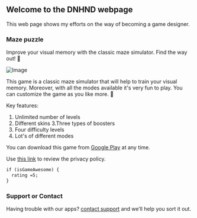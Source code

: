 ## Welcome to the DNHND webpage

This web page shows my efforts on the way of becoming a game designer.

### Maze puzzle

Improve your visual memory with the classic maze simulator. Find the way out! 🎯

![Image](dnhnd.github.io/maze/E7Cn9DevEAts_1024_500.png)

This game is a classic maze simulator that will help to train your visual memory. Moreover, with all the modes available it's very fun to play. You can customize the game as you like more. 🚀

Key features:
1. Unlimited number of levels
2. Different skins
3.Three types of boosters
4. Four difficulty levels
5. Lot's of different modes

You can download this game from [Google Play](https://play.google.com/store/apps/details?id=com.dnhnd.maze) at any time.

Use [this link](https://dnhnd.github.io/maze/privacy.html) to review the privacy policy.

```markdown
if (isGameAwesome) {
  rating =5;
}
```

### Support or Contact

Having trouble with our apps? [contact support](mailto:dev.dnhnd@gmail.com) and we’ll help you sort it out.
